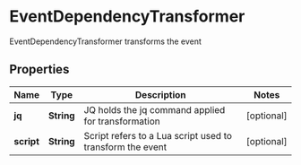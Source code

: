 

# EventDependencyTransformer

EventDependencyTransformer transforms the event
## Properties

Name | Type | Description | Notes
------------ | ------------- | ------------- | -------------
**jq** | **String** | JQ holds the jq command applied for transformation |  [optional]
**script** | **String** | Script refers to a Lua script used to transform the event |  [optional]



